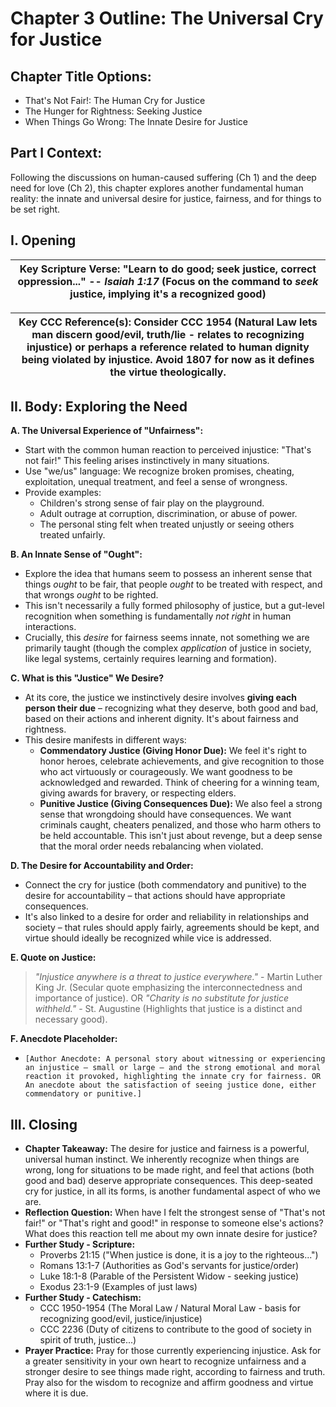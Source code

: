 # Chapter 3 Outline: The Universal Cry for Justice

## Chapter Title Options:

*   That's Not Fair!: The Human Cry for Justice
*   The Hunger for Rightness: Seeking Justice
*   When Things Go Wrong: The Innate Desire for Justice

## Part I Context:

Following the discussions on human-caused suffering (Ch 1) and the deep need for love (Ch 2), this chapter explores another fundamental human reality: the innate and universal desire for justice, fairness, and for things to be set right.

## I. Opening

| **Key Scripture Verse**: "Learn to do good; seek justice, correct oppression..." -- _Isaiah 1:17_ (Focus on the command to _seek_ justice, implying it's a recognized good) |
| --- |

| **Key CCC Reference(s)**: Consider CCC 1954 (Natural Law lets man discern good/evil, truth/lie - relates to recognizing injustice) or perhaps a reference related to human dignity being violated by injustice. Avoid 1807 for now as it defines the virtue theologically. |
| --- |

## II. Body: Exploring the Need

**A. The Universal Experience of "Unfairness":**

*   Start with the common human reaction to perceived injustice: "That's not fair!" This feeling arises instinctively in many situations.
*   Use "we/us" language: We recognize broken promises, cheating, exploitation, unequal treatment, and feel a sense of wrongness.
*   Provide examples:
    *   Children's strong sense of fair play on the playground.
    *   Adult outrage at corruption, discrimination, or abuse of power.
    *   The personal sting felt when treated unjustly or seeing others treated unfairly.

**B. An Innate Sense of "Ought":**

*   Explore the idea that humans seem to possess an inherent sense that things _ought_ to be fair, that people _ought_ to be treated with respect, and that wrongs _ought_ to be righted.
*   This isn't necessarily a fully formed philosophy of justice, but a gut-level recognition when something is fundamentally _not right_ in human interactions.
*   Crucially, this _desire_ for fairness seems innate, not something we are primarily taught (though the complex _application_ of justice in society, like legal systems, certainly requires learning and formation).

**C. What is this "Justice" We Desire?**

*   At its core, the justice we instinctively desire involves **giving each person their due** – recognizing what they deserve, both good and bad, based on their actions and inherent dignity. It's about fairness and rightness.
*   This desire manifests in different ways:
    *   **Commendatory Justice (Giving Honor Due):** We feel it's right to honor heroes, celebrate achievements, and give recognition to those who act virtuously or courageously. We want goodness to be acknowledged and rewarded. Think of cheering for a winning team, giving awards for bravery, or respecting elders.
    *   **Punitive Justice (Giving Consequences Due):** We also feel a strong sense that wrongdoing should have consequences. We want criminals caught, cheaters penalized, and those who harm others to be held accountable. This isn't just about revenge, but a deep sense that the moral order needs rebalancing when violated.

**D. The Desire for Accountability and Order:**

*   Connect the cry for justice (both commendatory and punitive) to the desire for accountability – that actions should have appropriate consequences.
*   It's also linked to a desire for order and reliability in relationships and society – that rules should apply fairly, agreements should be kept, and virtue should ideally be recognized while vice is addressed.

**E. Quote on Justice:**

> _"Injustice anywhere is a threat to justice everywhere."_ - Martin Luther King Jr. (Secular quote emphasizing the interconnectedness and importance of justice). OR
> _"Charity is no substitute for justice withheld."_ - St. Augustine (Highlights that justice is a distinct and necessary good).

**F. Anecdote Placeholder:**

*   `[Author Anecdote: A personal story about witnessing or experiencing an injustice – small or large – and the strong emotional and moral reaction it provoked, highlighting the innate cry for fairness. OR An anecdote about the satisfaction of seeing justice done, either commendatory or punitive.]`

## III. Closing

*   **Chapter Takeaway:** The desire for justice and fairness is a powerful, universal human instinct. We inherently recognize when things are wrong, long for situations to be made right, and feel that actions (both good and bad) deserve appropriate consequences. This deep-seated cry for justice, in all its forms, is another fundamental aspect of who we are.
*   **Reflection Question:** When have I felt the strongest sense of "That's not fair!" or "That's right and good!" in response to someone else's actions? What does this reaction tell me about my own innate desire for justice?
*   **Further Study - Scripture:**
    *   Proverbs 21:15 ("When justice is done, it is a joy to the righteous...")
    *   Romans 13:1-7 (Authorities as God's servants for justice/order)
    *   Luke 18:1-8 (Parable of the Persistent Widow - seeking justice)
    *   Exodus 23:1-9 (Examples of just laws)
*   **Further Study - Catechism:**
    *   CCC 1950-1954 (The Moral Law / Natural Moral Law - basis for recognizing good/evil, justice/injustice)
    *   CCC 2236 (Duty of citizens to contribute to the good of society in spirit of truth, justice...)
*   **Prayer Practice:** Pray for those currently experiencing injustice. Ask for a greater sensitivity in your own heart to recognize unfairness and a stronger desire to see things made right, according to fairness and truth. Pray also for the wisdom to recognize and affirm goodness and virtue where it is due.
